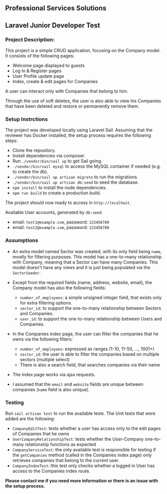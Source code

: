## Professional Services Solutions

## Laravel Junior Developer Test

### Project Description:
This project is a simple CRUD application, focusing on the Company model. It consists of the
following pages:
* Welcome page displayed to guests
* Log In & Register pages
* User Profile update page
* Index, create & edit pages for Companies

A user can interact only with Companies that belong to him. 

Through the use of soft deletes, the user is also able to view his Companies that have been deleted and restore or permanently remove them.

### Setup Instrctions
The project was developed locally using Laravel Sail. Assuming that the reviewer has Docker installed,
the setup process requires the following steps:

* Clone the repository.
* Install dependencies via composer.
* Run ```./vendor/bin/sail up``` to get Sail going.
* ```./vendor/bin/sail mysql``` to access the MySQL container if needed (e.g. to create the db).
* ```./vendor/bin/sail up artisan migrate``` to run the migrations.
* ```./vendor/bin/sail up artisan db:seed``` to seed the database.
* ```npm install``` to install the node dependencies.
* ```npm run build``` to create a production build.

The project should now ready to access in ```http://localhost```. 

Available User accounts, generated by ```db:seed```:
* email: ```test1@example.com```, password: ```123456789```
* email: ```test2@example.com```, password: ```123456789```

### Assumptions
* An extra model named Sector was created, with its only field being ```name```, mostly for filtering purposes. This model has a
one-to-many relationship with Company, meaning that a Sector can have many Companies. This model doesn't have any views and it is just
being populated via the ```SectorSeeder```.


* Except from the required fields (name, address, website, email), the Company model has also the following fields:
    * ```number_of_employees```: a simple unsigned integer field, that exists only for extra filtering options.
    * ```sector_id```: to support the one-to-many relationship between Sectors and Companies.
    * ```user_id```: to support the one-to-many relationship between Users and Companies.


* In the Companies index page, the user can filter the companies that he owns via the following filters:
    * ```number_of_employees```: expressed as ranges (1-10, 11-50, ..., 1001+)
    * ```sector_id```: the user is able to filter the companies based on multiple sectors (multiple select)
    * There is also a search field, that searches companies via their name
  
* The index page works via ajax requests.

* I assumed that the ```email``` and ```website``` fields are unique between companies (```name``` field is also unique).

### Testing
Run ```sail artisan test``` to run the available tests. The Unit tests that were added are the following:
* ```CompanyEditTest```: tests whether a user has access only to the edit pages of Companies that he owns 
* ```UserCompanyRelationshipTest```: tests whether the User-Company one-to-many relationship functions as expected
*  ```CompanyServiceTest```: the only available test is responsible for testing if the ```getCompanies``` method 
(called in the Companies index page) only retrieves companies that belong to the current user.  
* ```CompanyIndexTest```: this test only checks whether a logged in User has access to the Companies index route.

<b>Please contact me if you need more information or there is an issue with the setup process.</b>
